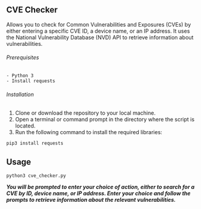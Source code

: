 ## CVE Checker

Allows you to check for Common Vulnerabilities and Exposures (CVEs) by either entering a specific CVE ID, a device name, or an IP address. It uses the National Vulnerability Database (NVD) API to retrieve information about vulnerabilities.

###### Prerequisites
```
- Python 3
- Install requests
```

###### Installation

1. Clone or download the repository to your local machine.
2. Open a terminal or command prompt in the directory where the script is located.
3. Run the following command to install the required libraries:
```
pip3 install requests
```

## Usage
```
python3 cve_checker.py
```

**_You will be prompted to enter your choice of action, either to search for a CVE by ID, device name, or IP address. Enter your choice and follow the prompts to retrieve information about the relevant vulnerabilities._**
